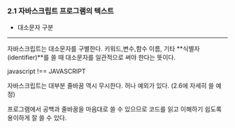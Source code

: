 ### 2.1 자바스크립트 프로그램의 텍스트

* 대소문자 구분

***

자바스크립트는 대소문자를 구별한다. 키워드,변수,함수 이름, 기타 **식별자(identifier)**를 쓸 때
대소문자를 일관적으로 써야 한다는 뜻이다. 

javascript !== JAVASCRIPT

자바스크립트는 대부분 줄바꿈 역시 무시한다. 허나 예외가 있다. (2.6에 자세히 쓸 예정)

프로그램에서 공백과 줄바꿈을 마음대로 쓸 수 있으므로 코드를 읽고 이해하기 쉽도록 용이하게 잘 쓸 수 있다.

